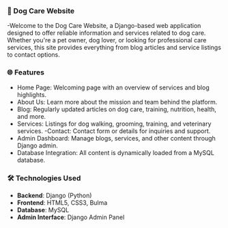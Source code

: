 ### 🐶 Dog Care Website
-Welcome to the Dog Care Website, a Django-based web application designed to offer reliable information and services related to dog care. Whether you're a pet owner, dog lover, or looking for professional care services, this site provides everything from blog articles and service listings to contact options.

### 🌐 Features
- Home Page: Welcoming page with an overview of services and blog highlights.
- About Us: Learn more about the mission and team behind the platform.
- Blog: Regularly updated articles on dog care, training, nutrition, health, and more.
- Services: Listings for dog walking, grooming, training, and veterinary services.
-Contact: Contact form or details for inquiries and support.
- Admin Dashboard: Manage blogs, services, and other content through Django admin.
- Database Integration: All content is dynamically loaded from a MySQL database.

### 🛠️ Technologies Used
- **Backend**: Django (Python)
- **Frontend**: HTML5, CSS3, Bulma 
- **Database**: MySQL
- **Admin Interface**: Django Admin Panel

